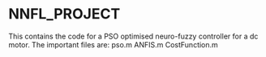 # NNFL_PROJECT

This contains the code for a PSO optimised neuro-fuzzy controller for a dc motor.
The important files are:
pso.m
ANFIS.m
CostFunction.m
